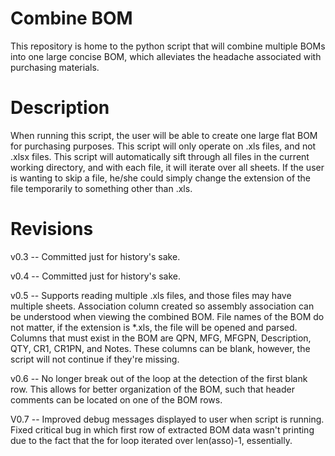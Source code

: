 # Combine BOM
This repository is home to the python script that will combine multiple BOMs into one large concise BOM, which alleviates the headache associated with purchasing materials. 

# Description 
When running this script, the user will be able to create one large flat BOM for purchasing purposes.  This script will only operate on .xls files, and not .xlsx files. This script will automatically sift through all files in the current working directory, and with each file, it will iterate over all sheets.  If the user is wanting to skip a file, he/she could simply change the extension of the file temporarily to something other than .xls.   

# Revisions
v0.3 -- Committed just for history's sake. 

v0.4 -- Committed just for history's sake.

v0.5 -- Supports reading multiple .xls files, and those files may have multiple sheets.  Association column created so assembly association can be understood when viewing the combined BOM.  File names of the BOM do not matter, if the extension is *.xls, the file will be opened and parsed. Columns that must exist in the BOM are QPN, MFG, MFGPN, Description, QTY, CR1, CR1PN, and Notes.  These columns can be blank, however, the script will not continue if they're missing.  

v0.6 -- No longer break out of the loop at the detection of the first blank row.  This allows for better organization of the BOM, such that header comments can be located on one of the BOM rows.  

V0.7 -- Improved debug messages displayed to user when script is running.  Fixed critical bug in which first row of extracted BOM data wasn't printing due to the fact that the for loop iterated over len(asso)-1, essentially.  
